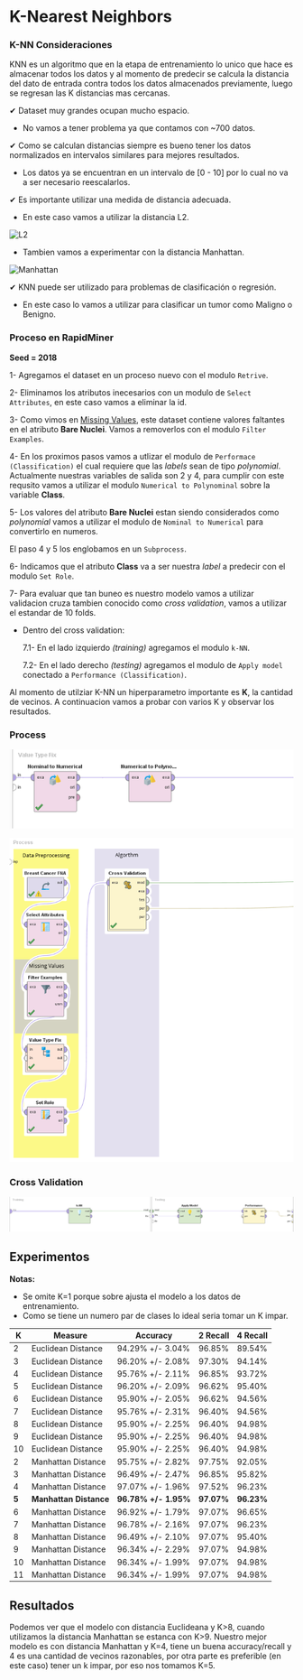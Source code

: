 # K-Nearest Neighbors 

### K-NN Consideraciones

KNN es un algoritmo que en la etapa de entrenamiento lo unico que hace es almacenar todos los datos y al momento de predecir se calcula la distancia del dato de entrada contra todos los datos almacenados previamente, luego se regresan las K distancias mas cercanas.

✔ Dataset muy grandes ocupan mucho espacio.
* No vamos a tener problema ya que contamos con ~700 datos.

✔ Como se calculan distancias siempre es bueno tener los datos normalizados en intervalos similares para mejores resultados.
*  Los datos ya se encuentran en un intervalo de [0 - 10] por lo cual no va a ser necesario reescalarlos.

✔ Es importante utilizar una medida de distancia adecuada.
* En este caso vamos a utilizar la distancia L2.

![L2](https://wikimedia.org/api/rest_v1/media/math/render/svg/795b967db2917cdde7c2da2d1ee327eb673276c0)

* Tambien vamos a experimentar con la distancia Manhattan.

![Manhattan](https://wikimedia.org/api/rest_v1/media/math/render/svg/02436c34fc9562eb170e2e2cfddbb3303075b28e)

✔ KNN puede ser utilizado para problemas de clasificación o regresión.
* En este caso lo vamos a utilizar para clasificar un tumor como Maligno o Benigno.

### Proceso en RapidMiner

__Seed = 2018__

1- Agregamos el dataset en un proceso nuevo con el modulo `Retrive`.

2- Eliminamos los atributos inecesarios con un modulo de `Select Attributes`, en este caso vamos a eliminar la id.

3- Como vimos en [Missing Values](./), este dataset contiene valores faltantes en el atributo **Bare Nuclei**. Vamos a removerlos con el modulo `Filter Examples`.

4- En los proximos pasos vamos a utlizar el modulo de `Performace (Classification)` el cual requiere que las _labels_ sean de tipo _polynomial_. Actualmente nuestras variables de salida son 2 y 4, para cumplir con este requsito vamos a utilizar el modulo `Numerical to Polynominal` sobre la variable **Class**.

5- Los valores del atributo **Bare Nuclei** estan siendo considerados como _polynomial_ vamos a utilizar el modulo de `Nominal to Numerical` para convertirlo en numeros.

El paso 4 y 5 los englobamos en un `Subprocess`.

6- Indicamos que el atributo **Class** va a ser nuestra _label_ a predecir con el modulo `Set Role`.

7- Para evaluar que tan buneo es nuestro modelo vamos a utilizar validacion cruza tambien conocido como _cross validation_, vamos a utilizar el estandar de 10 folds.

* Dentro del cross validation:
  
  7.1- En el lado izquierdo _(training)_ agregamos el modulo `k-NN`.

  7.2- En el lado derecho _(testing)_ agregamos el modulo de `Apply model` conectado a `Performance (Classification)`.

Al momento de utilziar K-NN un hiperparametro importante es **K**, la cantidad de vecinos. A continuacion vamos a probar con varios K y observar los resultados.

### Process

![](./img/11_knn_process_3.PNG)

![](./img/11_knn_process_1.PNG)

### Cross Validation

![](./img/11_knn_process_2.PNG)


## Experimentos

**Notas:**

* Se omite K=1 porque sobre ajusta el modelo a los datos de entrenamiento.
* Como se tiene un numero par de clases lo ideal seria tomar un K impar.

| K  | Measure            | Accuracy         | 2 Recall | 4 Recall |
|----| ------------------ | ---------------- | -------- | -------- |
| 2  | Euclidean Distance | 94.29% +/- 3.04% |  96.85%  |  89.54%  |
| 3  | Euclidean Distance | 96.20% +/- 2.08% |  97.30%  |  94.14%  |
| 4  | Euclidean Distance | 95.76% +/- 2.11% |  96.85%  |  93.72%  |
| 5  | Euclidean Distance | 96.20% +/- 2.09% |  96.62%  |  95.40%  |
| 6  | Euclidean Distance | 95.90% +/- 2.05% |  96.62%  |  94.56%  |
| 7  | Euclidean Distance | 95.76% +/- 2.31% |  96.40%  |  94.56%  |
| 8  | Euclidean Distance | 95.90% +/- 2.25% |  96.40%  |  94.98%  |
| 9  | Euclidean Distance | 95.90% +/- 2.25% |  96.40%  |  94.98%  |
| 10 | Euclidean Distance | 95.90% +/- 2.25% |  96.40%  |  94.98%  |
| 2  | Manhattan Distance | 95.75% +/- 2.82% |  97.75%  |  92.05%  |
| 3  | Manhattan Distance | 96.49% +/- 2.47% |  96.85%  |  95.82%  |
| 4  | Manhattan Distance | 97.07% +/- 1.96% |  97.52%  |  96.23%  |
| **5**  | **Manhattan Distance** | **96.78% +/- 1.95%** |  **97.07%**  |  **96.23%**  |
| 6  | Manhattan Distance | 96.92% +/- 1.79% |  97.07%  |  96.65%  |
| 7  | Manhattan Distance | 96.78% +/- 2.16% |  97.07%  |  96.23%  |
| 8  | Manhattan Distance | 96.49% +/- 2.10% |  97.07%  |  95.40%  |
| 9  | Manhattan Distance | 96.34% +/- 2.29% |  97.07%  |  94.98%  |
| 10 | Manhattan Distance | 96.34% +/- 1.99% |  97.07%  |  94.98%  |
| 11 | Manhattan Distance | 96.34% +/- 1.99% |  97.07%  |  94.98%  |

## Resultados

Podemos ver que el modelo con distancia Euclideana y K>8, cuando utilizamos la distancia Manhattan se estanca con K>9. Nuestro mejor modelo es con distancia Manhattan y K=4, tiene un buena accuracy/recall y 4 es una cantidad de vecinos razonables, por otra parte es preferible (en este caso) tener un k impar, por eso nos tomamos K=5.
